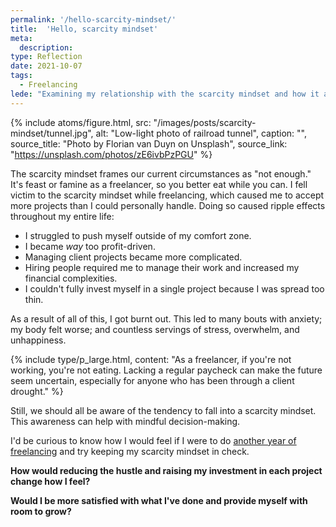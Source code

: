 ```yaml
---
permalink: '/hello-scarcity-mindset/'
title:  'Hello, scarcity mindset'
meta: 
  description: 
type: Reflection
date: 2021-10-07
tags:
  - Freelancing
lede: "Examining my relationship with the scarcity mindset and how it affected my freelancing career."
---
```


{% include atoms/figure.html, src: "/images/posts/scarcity-mindset/tunnel.jpg", alt: "Low-light photo of railroad tunnel", caption: "", source_title: "Photo by Florian van Duyn on Unsplash", source_link: "https://unsplash.com/photos/zE6ivbPzPGU" %}

The scarcity mindset frames our current circumstances as "not enough." It's feast or famine as a freelancer, so you better eat while you can.
I fell victim to the scarcity mindset while freelancing, which caused me to accept more projects than I could personally handle. Doing so caused ripple effects throughout my entire life:

  - I struggled to push myself outside of my comfort zone.
  - I became _way_ too profit-driven.
  - Managing client projects became more complicated.
  - Hiring people required me to manage their work and increased my financial complexities.
  - I couldn't fully invest myself in a single project because I was spread too thin.

As a result of all of this, I got burnt out. This led to many bouts with anxiety; my body felt worse; and countless servings of stress, overwhelm, and unhappiness.

{% include type/p_large.html, content: "As a freelancer, if you're not working, you're not eating. Lacking a regular paycheck can make the future seem uncertain, especially for anyone who has been through a client drought." %}

Still, we should all be aware of the tendency to fall into a scarcity mindset. This awareness can help with mindful decision-making. 

I'd be curious to know how I would feel if I were to do [another year of freelancing](/goodbye-freelancing/) and try keeping my scarcity mindset in check. 

**How would reducing the hustle and raising my investment in each project change how I feel?**

**Would I be more satisfied with what I've done and provide myself with room to grow?**
